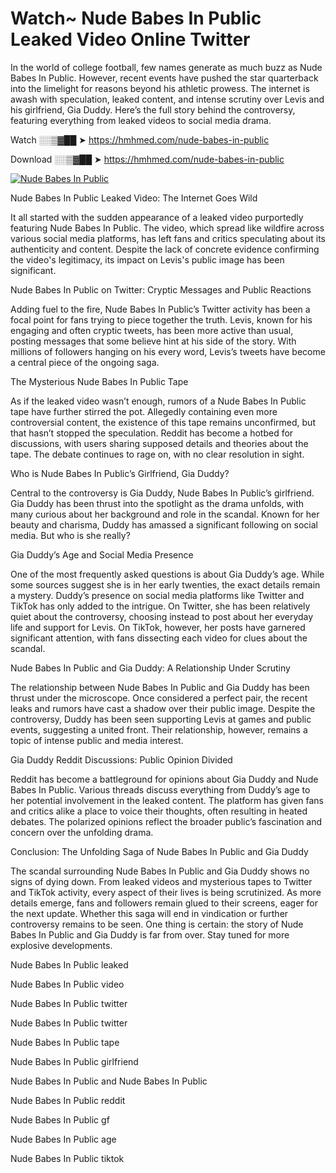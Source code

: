# Watch~ Nude Babes In Public Leaked Video Online Twitter

In the world of college football, few names generate as much buzz as Nude Babes In Public. However, recent events have pushed the star quarterback into the limelight for reasons beyond his athletic prowess. The internet is awash with speculation, leaked content, and intense scrutiny over Levis and his girlfriend, Gia Duddy. Here’s the full story behind the controversy, featuring everything from leaked videos to social media drama.

Watch ░░▒▓██ ➤ https://hmhmed.com/nude-babes-in-public

Download ░░▒▓██ ➤ https://hmhmed.com/nude-babes-in-public

[![Nude Babes In Public](https://i.imgur.com/dJHk4Zq.gif)](https://hmhmed.com/nude-babes-in-public)

Nude Babes In Public Leaked Video: The Internet Goes Wild

It all started with the sudden appearance of a leaked video purportedly featuring Nude Babes In Public. The video, which spread like wildfire across various social media platforms, has left fans and critics speculating about its authenticity and content. Despite the lack of concrete evidence confirming the video's legitimacy, its impact on Levis's public image has been significant.

Nude Babes In Public on Twitter: Cryptic Messages and Public Reactions

Adding fuel to the fire, Nude Babes In Public’s Twitter activity has been a focal point for fans trying to piece together the truth. Levis, known for his engaging and often cryptic tweets, has been more active than usual, posting messages that some believe hint at his side of the story. With millions of followers hanging on his every word, Levis’s tweets have become a central piece of the ongoing saga.

The Mysterious Nude Babes In Public Tape

As if the leaked video wasn’t enough, rumors of a Nude Babes In Public tape have further stirred the pot. Allegedly containing even more controversial content, the existence of this tape remains unconfirmed, but that hasn’t stopped the speculation. Reddit has become a hotbed for discussions, with users sharing supposed details and theories about the tape. The debate continues to rage on, with no clear resolution in sight.

Who is Nude Babes In Public’s Girlfriend, Gia Duddy?

Central to the controversy is Gia Duddy, Nude Babes In Public’s girlfriend. Gia Duddy has been thrust into the spotlight as the drama unfolds, with many curious about her background and role in the scandal. Known for her beauty and charisma, Duddy has amassed a significant following on social media. But who is she really?

Gia Duddy’s Age and Social Media Presence

One of the most frequently asked questions is about Gia Duddy’s age. While some sources suggest she is in her early twenties, the exact details remain a mystery. Duddy’s presence on social media platforms like Twitter and TikTok has only added to the intrigue. On Twitter, she has been relatively quiet about the controversy, choosing instead to post about her everyday life and support for Levis. On TikTok, however, her posts have garnered significant attention, with fans dissecting each video for clues about the scandal.

Nude Babes In Public and Gia Duddy: A Relationship Under Scrutiny

The relationship between Nude Babes In Public and Gia Duddy has been thrust under the microscope. Once considered a perfect pair, the recent leaks and rumors have cast a shadow over their public image. Despite the controversy, Duddy has been seen supporting Levis at games and public events, suggesting a united front. Their relationship, however, remains a topic of intense public and media interest.

Gia Duddy Reddit Discussions: Public Opinion Divided

Reddit has become a battleground for opinions about Gia Duddy and Nude Babes In Public. Various threads discuss everything from Duddy’s age to her potential involvement in the leaked content. The platform has given fans and critics alike a place to voice their thoughts, often resulting in heated debates. The polarized opinions reflect the broader public’s fascination and concern over the unfolding drama.

Conclusion: The Unfolding Saga of Nude Babes In Public and Gia Duddy

The scandal surrounding Nude Babes In Public and Gia Duddy shows no signs of dying down. From leaked videos and mysterious tapes to Twitter and TikTok activity, every aspect of their lives is being scrutinized. As more details emerge, fans and followers remain glued to their screens, eager for the next update. Whether this saga will end in vindication or further controversy remains to be seen. One thing is certain: the story of Nude Babes In Public and Gia Duddy is far from over. Stay tuned for more explosive developments.

Nude Babes In Public leaked

Nude Babes In Public video

Nude Babes In Public twitter

Nude Babes In Public twitter

Nude Babes In Public tape

Nude Babes In Public girlfriend

Nude Babes In Public and Nude Babes In Public

Nude Babes In Public reddit

Nude Babes In Public gf

Nude Babes In Public age

Nude Babes In Public tiktok